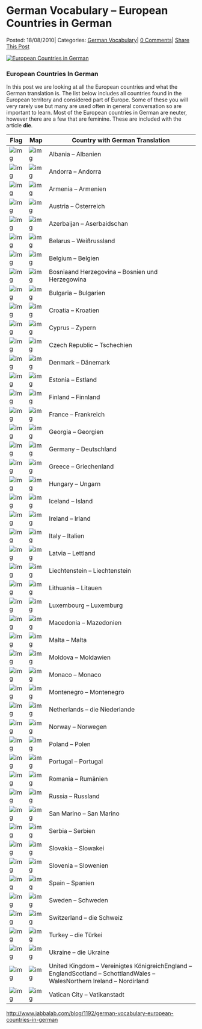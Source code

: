 # German Vocabulary – European Countries in German

Posted: 18/08/2010| Categories: [German Vocabulary](http://www.jabbalab.com/blog/category/german/german-vocabulary)| [0 Comments](http://www.jabbalab.com/blog/1192/german-vocabulary-european-countries-in-german#disqus_thread)| [Share This Post](http://www.jabbalab.com/blog/1192/german-vocabulary-european-countries-in-german#Share)

[![European Countries in German](http://www.jabbalab.com/blog/wp-content/uploads/2010/08/europe.jpg)](http://www.jabbalab.com/blog/wp-content/uploads/2010/08/europe.jpg)

### European Countries In German

In this post we are looking at all the European countries and what the German translation is. The list below includes all countries found in the European territory and considered part of Europe. Some of these you will very rarely use but many are used often in general conversation so are important to learn. Most of the European countries in German are neuter, however there are a few that are feminine. These are included with the article **die**.

| **Flag**                                 | **Map**                                  | **Country with German Translation**      |
| ---------------------------------------- | ---------------------------------------- | ---------------------------------------- |
| ![img](http://www.jabbalab.com/images/euro-countries/Flag_of_Albania.png) | ![img](http://www.jabbalab.com/images/euro-countries/map_albania.png) | Albania – Albanien                       |
| ![img](http://www.jabbalab.com/images/euro-countries/Flag_of_Andorra.png) | ![img](http://www.jabbalab.com/images/euro-countries/map_andorra.png) | Andorra – Andorra                        |
| ![img](http://www.jabbalab.com/images/euro-countries/Flag_of_Armenia.png) | ![img](http://www.jabbalab.com/images/euro-countries/map_armenia.png) | Armenia – Armenien                       |
| ![img](http://www.jabbalab.com/images/euro-countries/Flag_of_Austria.png) | ![img](http://www.jabbalab.com/images/euro-countries/map_austria.png) | Austria – Österreich                     |
| ![img](http://www.jabbalab.com/images/euro-countries/Flag_of_Azerbaijan.png) | ![img](http://www.jabbalab.com/images/euro-countries/map_azerbaijan.png) | Azerbaijan – Aserbaidschan               |
| ![img](http://www.jabbalab.com/images/euro-countries/Flag_of_Belarus.png) | ![img](http://www.jabbalab.com/images/euro-countries/map_belarus.png) | Belarus – Weißrussland                   |
| ![img](http://www.jabbalab.com/images/euro-countries/Flag_of_Belgium.png) | ![img](http://www.jabbalab.com/images/euro-countries/map_belgium.png) | Belgium – Belgien                        |
| ![img](http://www.jabbalab.com/images/euro-countries/Flag_of_Bosnia_and_Herzegovina.png) | ![img](http://www.jabbalab.com/images/euro-countries/map_bosnia.png) | Bosniaand Herzegovina – Bosnien und Herzegowina |
| ![img](http://www.jabbalab.com/images/euro-countries/Flag_of_Bulgaria.png) | ![img](http://www.jabbalab.com/images/euro-countries/map_bulgaria.png) | Bulgaria – Bulgarien                     |
| ![img](http://www.jabbalab.com/images/euro-countries/Flag_of_Croatia.png) | ![img](http://www.jabbalab.com/images/euro-countries/map_croatia.png) | Croatia – Kroatien                       |
| ![img](http://www.jabbalab.com/images/euro-countries/Flag_of_Cyprus.png) | ![img](http://www.jabbalab.com/images/euro-countries/map_cyprus.png) | Cyprus – Zypern                          |
| ![img](http://www.jabbalab.com/images/euro-countries/Flag_of_Czech_Republic.png) | ![img](http://www.jabbalab.com/images/euro-countries/map_czechia.png) | Czech Republic – Tschechien              |
| ![img](http://www.jabbalab.com/images/euro-countries/Flag_of_Denmark.png) | ![img](http://www.jabbalab.com/images/euro-countries/map_denmark.png) | Denmark – Dänemark                       |
| ![img](http://www.jabbalab.com/images/euro-countries/Flag_of_Estonia.png) | ![img](http://www.jabbalab.com/images/euro-countries/map_estonia.png) | Estonia – Estland                        |
| ![img](http://www.jabbalab.com/images/euro-countries/Flag_of_Finland.png) | ![img](http://www.jabbalab.com/images/euro-countries/map_finland.png) | Finland – Finnland                       |
| ![img](http://www.jabbalab.com/images/euro-countries/Flag_of_France.png) | ![img](http://www.jabbalab.com/images/euro-countries/map_france.png) | France – Frankreich                      |
| ![img](http://www.jabbalab.com/images/euro-countries/Flag_of_Georgia.png) | ![img](http://www.jabbalab.com/images/euro-countries/map_georgia.png) | Georgia – Georgien                       |
| ![img](http://www.jabbalab.com/images/euro-countries/Flag_of_Germany.png) | ![img](http://www.jabbalab.com/images/euro-countries/map_germany.png) | Germany – Deutschland                    |
| ![img](http://www.jabbalab.com/images/euro-countries/Flag_of_Greece.png) | ![img](http://www.jabbalab.com/images/euro-countries/map_greece.png) | Greece – Griechenland                    |
| ![img](http://www.jabbalab.com/images/euro-countries/Flag_of_Hungary.png) | ![img](http://www.jabbalab.com/images/euro-countries/map_hungary.png) | Hungary – Ungarn                         |
| ![img](http://www.jabbalab.com/images/euro-countries/Flag_of_Iceland.png) | ![img](http://www.jabbalab.com/images/euro-countries/map_iceland.png) | Iceland – Island                         |
| ![img](http://www.jabbalab.com/images/euro-countries/Flag_of_Ireland.png) | ![img](http://www.jabbalab.com/images/euro-countries/map_ireland.png) | Ireland – Irland                         |
| ![img](http://www.jabbalab.com/images/euro-countries/Flag_of_Italy.png) | ![img](http://www.jabbalab.com/images/euro-countries/map_italy.png) | Italy – Italien                          |
| ![img](http://www.jabbalab.com/images/euro-countries/Flag_of_Latvia.png) | ![img](http://www.jabbalab.com/images/euro-countries/map_latvia.png) | Latvia – Lettland                        |
| ![img](http://www.jabbalab.com/images/euro-countries/Flag_of_Liechtenstein.png) | ![img](http://www.jabbalab.com/images/euro-countries/map_liechtenstein.png) | Liechtenstein – Liechtenstein            |
| ![img](http://www.jabbalab.com/images/euro-countries/Flag_of_Lithuania.png) | ![img](http://www.jabbalab.com/images/euro-countries/map_lithuania.png) | Lithuania – Litauen                      |
| ![img](http://www.jabbalab.com/images/euro-countries/Flag_of_Luxembourg.png) | ![img](http://www.jabbalab.com/images/euro-countries/map_luxembourg.png) | Luxembourg – Luxemburg                   |
| ![img](http://www.jabbalab.com/images/euro-countries/Flag_of_Macedonia.png) | ![img](http://www.jabbalab.com/images/euro-countries/map_macedonia.png) | Macedonia – Mazedonien                   |
| ![img](http://www.jabbalab.com/images/euro-countries/Flag_of_Malta.png) | ![img](http://www.jabbalab.com/images/euro-countries/map_malta.png) | Malta – Malta                            |
| ![img](http://www.jabbalab.com/images/euro-countries/Flag_of_Moldova.png) | ![img](http://www.jabbalab.com/images/euro-countries/map_moldova.png) | Moldova – Moldawien                      |
| ![img](http://www.jabbalab.com/images/euro-countries/Flag_of_Monaco.png) | ![img](http://www.jabbalab.com/images/euro-countries/map_monaco.png) | Monaco – Monaco                          |
| ![img](http://www.jabbalab.com/images/euro-countries/Flag_of_Montenegro.png) | ![img](http://www.jabbalab.com/images/euro-countries/map_montenegro.png) | Montenegro – Montenegro                  |
| ![img](http://www.jabbalab.com/images/euro-countries/Flag_of_Netherlands.png) | ![img](http://www.jabbalab.com/images/euro-countries/map_netherlands.png) | Netherlands – die Niederlande            |
| ![img](http://www.jabbalab.com/images/euro-countries/Flag_of_Norway.png) | ![img](http://www.jabbalab.com/images/euro-countries/map_norway.png) | Norway – Norwegen                        |
| ![img](http://www.jabbalab.com/images/euro-countries/Flag_of_Poland.png) | ![img](http://www.jabbalab.com/images/euro-countries/map_poland.png) | Poland – Polen                           |
| ![img](http://www.jabbalab.com/images/euro-countries/Flag_of_Portugal.png) | ![img](http://www.jabbalab.com/images/euro-countries/map_portugal.png) | Portugal – Portugal                      |
| ![img](http://www.jabbalab.com/images/euro-countries/Flag_of_Romania.png) | ![img](http://www.jabbalab.com/images/euro-countries/map_romania.png) | Romania – Rumänien                       |
| ![img](http://www.jabbalab.com/images/euro-countries/Flag_of_Russia.png) | ![img](http://www.jabbalab.com/images/euro-countries/map_russia.png) | Russia – Russland                        |
| ![img](http://www.jabbalab.com/images/euro-countries/Flag_of_San_Marino.png) | ![img](http://www.jabbalab.com/images/euro-countries/map_sanmarino.png) | San Marino – San Marino                  |
| ![img](http://www.jabbalab.com/images/euro-countries/Flag_of_Serbia.png) | ![img](http://www.jabbalab.com/images/euro-countries/map_serbia.png) | Serbia – Serbien                         |
| ![img](http://www.jabbalab.com/images/euro-countries/Flag_of_Slovakia.png) | ![img](http://www.jabbalab.com/images/euro-countries/map_slovakia.png) | Slovakia – Slowakei                      |
| ![img](http://www.jabbalab.com/images/euro-countries/Flag_of_Slovenia.png) | ![img](http://www.jabbalab.com/images/euro-countries/map_slovenia.png) | Slovenia – Slowenien                     |
| ![img](http://www.jabbalab.com/images/euro-countries/Flag_of_Spain.png) | ![img](http://www.jabbalab.com/images/euro-countries/map_spain.png) | Spain – Spanien                          |
| ![img](http://www.jabbalab.com/images/euro-countries/Flag_of_Sweden.png) | ![img](http://www.jabbalab.com/images/euro-countries/map_sweden.png) | Sweden – Schweden                        |
| ![img](http://www.jabbalab.com/images/euro-countries/Flag_of_Switzerland.png) | ![img](http://www.jabbalab.com/images/euro-countries/map_switzerland.png) | Switzerland – die Schweiz                |
| ![img](http://www.jabbalab.com/images/euro-countries/Flag_of_Turkey.png) | ![img](http://www.jabbalab.com/images/euro-countries/map_turkey.png) | Turkey – die Türkei                      |
| ![img](http://www.jabbalab.com/images/euro-countries/Flag_of_Ukraine.png) | ![img](http://www.jabbalab.com/images/euro-countries/map_ukraine.png) | Ukraine – die Ukraine                    |
| ![img](http://www.jabbalab.com/images/euro-countries/Flag_of_United_Kingdom.png) | ![img](http://www.jabbalab.com/images/euro-countries/map_uk.png) | United Kingdom – Vereinigtes KönigreichEngland – EnglandScotland – SchottlandWales – WalesNorthern Ireland – Nordirland |
| ![img](http://www.jabbalab.com/images/euro-countries/Flag_of_Vatican.png) | ![img](http://www.jabbalab.com/images/euro-countries/map_vatican.png) | Vatican City – Vatikanstadt              |

http://www.jabbalab.com/blog/1192/german-vocabulary-european-countries-in-german

